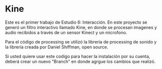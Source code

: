 # Kine


Este es el primer trabajo de Estudio 6: Interacción. En este proyecto se generó un filtro interactivo llamado Kine, en donde se procesan imagenes y audio recibidos a través de un sensor Kinect y un microfono.

Para el código de processing se utilizó la libreria de processing de sonido y la librería creada por Daniel Shiffman, open source. 

Si usted quiere usar este codigo para hacer la instalación por su cuenta, deberá crear un nuevo "Branch" en donde agrgue los cambios que realizó.
